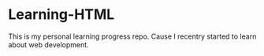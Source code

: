 # Learning-HTML
This is my personal learning progress repo. Cause I recentry started to learn about web development.
